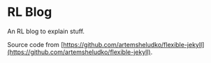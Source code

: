 # RL Blog 

An RL blog to explain stuff. 

Source code from [https://github.com/artemsheludko/flexible-jekyll](https://github.com/artemsheludko/flexible-jekyll).